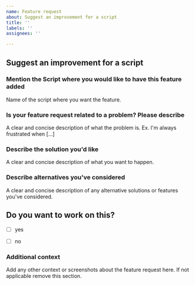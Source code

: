 ```yaml
---
name: Feature request
about: Suggest an improvement for a script
title: ''
labels: ''
assignees: ''

---
```



## Suggest an improvement for a script


### Mention the Script where you would like to have this feature added
Name of the script where you want the feature.

### Is your feature request related to a problem? Please describe
A clear and concise description of what the problem is. Ex. I'm always frustrated when [...]

### Describe the solution you'd like
A clear and concise description of what you want to happen.


### Describe alternatives you've considered
A clear and concise description of any alternative solutions or features you've considered.



## Do you want to work on this?
- [ ] yes
- [ ] no


### Additional context
Add any other context or screenshots about the feature request here. If not applicable remove this section.
